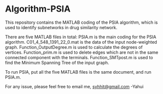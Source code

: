 # Algorithm-PSIA

This repository contains the MATLAB coding of the PSIA algorithm, which is used to identify subnetworks in drug similarity network.

There are five MATLAB files in total:
PSIA.m is the main coding for the PSIA algorithm.
C01_4_548_1391_22_0.mat is the data of the input node-weighted graph.
Function_OutputDegree.m is used to calculate the degrees of vertices.
Function_prim.m is used to delete edges which are not in the same connected component with the terminals.
Function_SMTpost.m is used to find the Minimum Spanning Tree of the input graph.

To run PSIA, put all the five MATLAB files is the same document, and run PSIA.m.

For any issue, please feel free to email me, syhhit@gmail.com   -Yahui

